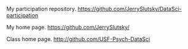 My participation repository.
https://github.com/JerrySlutsky/DataSci-participation

My home page.
https://github.com/JerrySlutsky/

Class home page.
http://github.com/USF-Psych-DataSci
